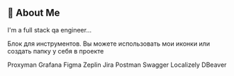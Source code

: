 ## 🚀 About Me
I'm a full stack qa engineer...

Блок для инструментов. Вы можете использовать мои иконки или создать папку у себя в проекте

Proxyman Grafana Figma Zeplin Jira Postman Swagger Localizely DBeaver
